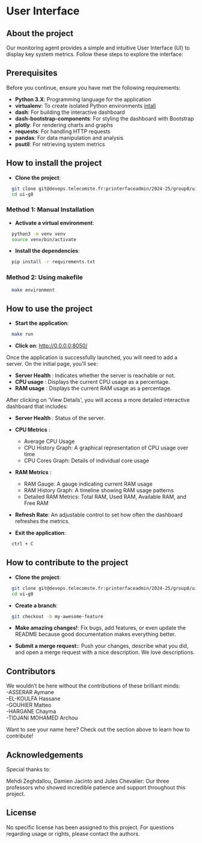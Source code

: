 # **User Interface**


## About the project

Our monitoring agent provides a simple and intuitive User Interface (UI) to display key system metrics. Follow these steps to explore the interface:

## Prerequisites

Before you continue, ensure you have met the following requirements:

- **Python 3.X**: Programming language for the application
- **virtualenv**: To create isolated Python environments [intall](https://virtualenv.pypa.io/en/latest/installation.html)
- **dash**: For building the interactive dashboard
- **dash-bootstrap-components**: For styling the dashboard with Bootstrap
- **plotly**: For rendering charts and graphs
- **requests**: For handling HTTP requests
- **pandas**: For data manipulation and analysis
- **psutil**: For retrieving system metrics

## How to install the project

- **Clone the project**:
```sh
  git clone git@devops.telecomste.fr:printerfaceadmin/2024-25/group8/ui-g8.git
  cd ui-g8
```

### Method 1: Manual Installation

- **Activate a virtual environment**:
```sh
  python3 -m venv venv
  source venv/bin/activate
```


- **Install the dependencies**:
```sh
  pip install -r requirements.txt
```

### Method 2: Using makefile

```sh
  make environment
```

## How to use the project
- **Start the application**:
```sh
  make run
```
- **Click on**:
    http://0.0.0.0:8050/


Once the application is successfully launched, you will need to add a server. On the initial page, you'll see:

- **Server Health** : Indicates whether the server is reachable or not.
- **CPU usage** : Displays the current CPU usage as a percentage.
- **RAM usage** : Displays the current RAM usage as a percentage.


After clicking on 'View Details', you will access a more detailed interactive dashboard that includes:


- **Server Health** : Status of the server.
- **CPU Metrics** : 
  - Average CPU Usage  
  - CPU History Graph: A graphical representation of CPU usage over time  
  - CPU Cores Graph: Details of individual core usage  
- **RAM Metrics** : 
  - RAM Gauge: A gauge indicating current RAM usage  
  - RAM History Graph: A timeline showing RAM usage patterns  
  - Detailed RAM Metrics: Total RAM, Used RAM, Available RAM, and Free RAM  
- **Refresh Rate**: An adjustable control to set how often the dashboard refreshes the metrics.

- **Exit the application**:
```sh
  ctrl + C
```

## How to contribute to the project

- **Clone the project**:
```sh
  git clone git@devops.telecomste.fr:printerfaceadmin/2024-25/group8/ui-g8.git
  cd ui-g8
```

- **Create a branch**:
```sh
  git checkout -b my-awesome-feature
```

- **Make amazing changes!**:
Fix bugs, add features, or even update the README because good documentation makes everything better.

- **Submit a merge request:**:
Push your changes, describe what you did, and open a merge request with a nice description. We love descriptions.


## Contributors

We wouldn’t be here without the contributions of these brilliant minds:  
-ASSERAR Aymane  
-EL-KOULFA Hassane  
-GOUHIER Matteo  
-HARGANE Chayma  
-TIDJANI MOHAMED Archou  

Want to see your name here? Check out the section above to learn how to contribute!

## Acknowledgements

Special thanks to:

Mehdi Zeghdallou, Damien Jacinto and Jules Chevalier: Our three professors who showed incredible patience and support throughout this project.

## License

No specific license has been assigned to this project.
For questions regarding usage or rights, please contact the authors.

